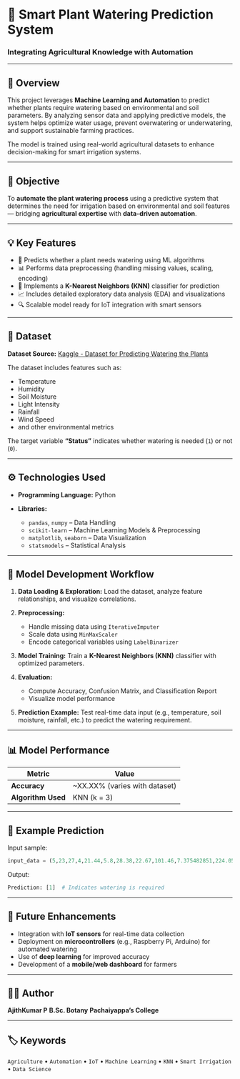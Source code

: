 # 🌱 Smart Plant Watering Prediction System

### Integrating Agricultural Knowledge with Automation

---

## 📖 Overview

This project leverages **Machine Learning and Automation** to predict whether plants require watering based on environmental and soil parameters. By analyzing sensor data and applying predictive models, the system helps optimize water usage, prevent overwatering or underwatering, and support sustainable farming practices.

The model is trained using real-world agricultural datasets to enhance decision-making for smart irrigation systems.

---

## 🚜 Objective

To **automate the plant watering process** using a predictive system that determines the need for irrigation based on environmental and soil features — bridging **agricultural expertise** with **data-driven automation**.

---

## 💡 Key Features

* 🌾 Predicts whether a plant needs watering using ML algorithms
* 📊 Performs data preprocessing (handling missing values, scaling, encoding)
* 🧠 Implements a **K-Nearest Neighbors (KNN)** classifier for prediction
* 📈 Includes detailed exploratory data analysis (EDA) and visualizations
* 🔍 Scalable model ready for IoT integration with smart sensors

---

## 🧩 Dataset

**Dataset Source:** [Kaggle - Dataset for Predicting Watering the Plants](https://www.kaggle.com/datasets/nelakurthisudheer/dataset-for-predicting-watering-the-plants)

The dataset includes features such as:

* Temperature
* Humidity
* Soil Moisture
* Light Intensity
* Rainfall
* Wind Speed
* and other environmental metrics

The target variable **“Status”** indicates whether watering is needed (`1`) or not (`0`).

---

## ⚙️ Technologies Used

* **Programming Language:** Python
* **Libraries:**

  * `pandas`, `numpy` – Data Handling
  * `scikit-learn` – Machine Learning Models & Preprocessing
  * `matplotlib`, `seaborn` – Data Visualization
  * `statsmodels` – Statistical Analysis

---

## 🧠 Model Development Workflow

1. **Data Loading & Exploration:**
   Load the dataset, analyze feature relationships, and visualize correlations.

2. **Preprocessing:**

   * Handle missing data using `IterativeImputer`
   * Scale data using `MinMaxScaler`
   * Encode categorical variables using `LabelBinarizer`

3. **Model Training:**
   Train a **K-Nearest Neighbors (KNN)** classifier with optimized parameters.

4. **Evaluation:**

   * Compute Accuracy, Confusion Matrix, and Classification Report
   * Visualize model performance

5. **Prediction Example:**
   Test real-time data input (e.g., temperature, soil moisture, rainfall, etc.) to predict the watering requirement.

---

## 📊 Model Performance

| Metric             | Value                         |
| ------------------ | ----------------------------- |
| **Accuracy**       | ~XX.XX% (varies with dataset) |
| **Algorithm Used** | KNN (k = 3)                   |

---

## 🧪 Example Prediction

Input sample:

```python
input_data = (5,23,27,4,21.44,5.8,28.38,22.67,101.46,7.375482851,224.0581164,98,47,37)
```

Output:

```python
Prediction: [1]  # Indicates watering is required
```

---

## 🚀 Future Enhancements

* Integration with **IoT sensors** for real-time data collection
* Deployment on **microcontrollers** (e.g., Raspberry Pi, Arduino) for automated watering
* Use of **deep learning** for improved accuracy
* Development of a **mobile/web dashboard** for farmers

---

## 🧑‍💻 Author

**AjithKumar P**
**B.Sc. Botany**
**Pachaiyappa’s College**

---

## 🏷️ Keywords

`Agriculture` • `Automation` • `IoT` • `Machine Learning` • `KNN` • `Smart Irrigation` • `Data Science`

